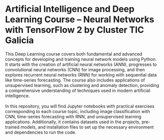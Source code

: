 <h1>Artificial Intelligence and Deep Learning Course – Neural Networks with TensorFlow 2 by Cluster TIC Galicia</h1>
This Deep Learning course covers both fundamental and advanced concepts for developing and training neural network models using Python. 
It starts with the creation of artificial neural networks (ANN), progresses to convolutional neural networks (CNN) for image processing, and then explores recurrent neural networks (RNN) for working with sequential data like time-series forecasting. 
The course also includes applications of unsupervised learning, such as clustering and anomaly detection, providing a comprehensive understanding of techniques used in modern artificial intelligence.<br><br>
In this repository, you will find Jupyter notebooks with practical exercises corresponding to each course topic, including image classification with CNN, time-series forecasting with RNN, and unsupervised learning applications. 
Additionally, it contains datasets used in the projects, pre-trained models, and installation files to set up the necessary environment and dependencies to run the code. 
